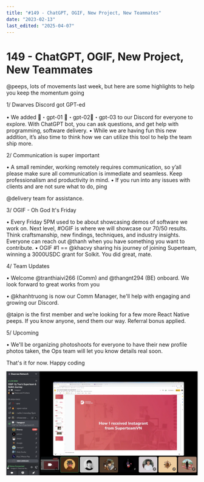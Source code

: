 ```yaml
---
title: "#149 - ChatGPT, OGIF, New Project, New Teammates"
date: "2023-02-13"
last_edited: "2025-04-07"
---
```

# 149 - ChatGPT, OGIF, New Project, New Teammates

@peeps, lots of movements last week, but here are some highlights to help you keep the momentum going

1/  Dwarves Discord got GPT-ed

• We added 🤖・gpt-01 🤖・gpt-02🤖・gpt-03 to our Discord for everyone to explore.  With ChatGPT bot, you can ask questions, and get help with programming, software delivery.
• While we are having fun this new addition, it’s also time to think how we can utilize this tool to help the team ship more.

2/  Communication is super important

• A small reminder, working remotely requires communication, so y’all please make sure all communication is immediate and seamless. Keep professionalism and productivity in mind.
• If you run into any issues with clients and are not sure what to do, ping

@delivery team for assistance.

3/ OGIF - Oh God It's Friday

• Every Friday 5PM used to be about showcasing demos of software we work on. Next level, #OGIF is where we will showcase our 70/50 results. Think craftsmanship, new findings, techniques, and industry insights. Everyone can reach out @thanh when you have something you want to contribute.
• OGIF #1 == @khacvy sharing his journey of joining Superteam, winning a 3000USDC grant for Solkit. You did great, mate.

4/ Team Updates

• Welcome @tranthiaivi266 (Comm) and @thangnt294 (BE) onboard. We look forward to great works from you

• @khanhtruong is now our Comm Manager, he'll help with engaging and growing our Discord.

@taipn is the first member and we’re looking for a few more React Native peeps. If you know anyone, send them our way. Referral bonus applied.


5/ Upcoming

• We'll be organizing photoshoots for everyone to have their new profile photos taken, the Ops team will let you know details real soon.

That's it for now. Happy coding

![](assets/notion-image-1744007328833-q8tjt.webp)

